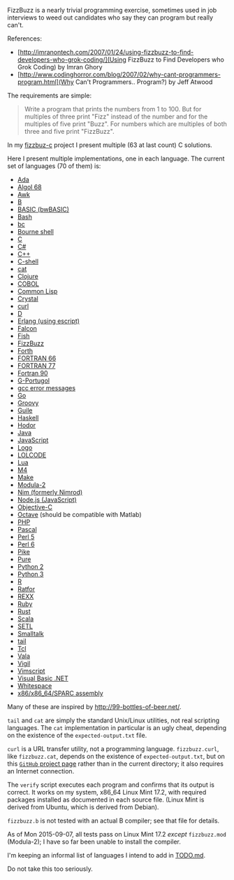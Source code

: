 FizzBuzz is a nearly trivial programming exercise, sometimes used in
job interviews to weed out candidates who say they can program but
really can't.

References:

* [http://imranontech.com/2007/01/24/using-fizzbuzz-to-find-developers-who-grok-coding/](Using FizzBuzz to Find Developers who Grok Coding) by Imran Ghory
* [http://www.codinghorror.com/blog/2007/02/why-cant-programmers-program.html](Why Can't Programmers.. Program?) by Jeff Atwood

The requirements are simple:

> Write a program that prints the numbers from 1 to 100. But for multiples
> of three print "Fizz" instead of the number and for the multiples of
> five print "Buzz". For numbers which are multiples of both three and
> five print "FizzBuzz".

In my [fizzbuz-c](https://github.com/Keith-S-Thompson/fizzbuzz-c) project
I present multiple (63 at last count) C solutions.

Here I present multiple implementations, one in each language.
The current set of languages (70 of them) is:

* [Ada](https://github.com/Keith-S-Thompson/fizzbuzz-polyglot/blob/master/fizzbuzz.adb)
* [Algol 68](https://github.com/Keith-S-Thompson/fizzbuzz-polyglot/blob/master/fizzbuzz.a68)
* [Awk](https://github.com/Keith-S-Thompson/fizzbuzz-polyglot/blob/master/fizzbuzz.awk)
* [B](https://github.com/Keith-S-Thompson/fizzbuzz-polyglot/blob/master/fizzbuzz.b)
* [BASIC (bwBASIC)](https://github.com/Keith-S-Thompson/fizzbuzz-polyglot/blob/master/fizzbuzz.bas)
* [Bash](https://github.com/Keith-S-Thompson/fizzbuzz-polyglot/blob/master/fizzbuzz.bash)
* [bc](https://github.com/Keith-S-Thompson/fizzbuzz-polyglot/blob/master/fizzbuzz.bc)
* [Bourne shell](https://github.com/Keith-S-Thompson/fizzbuzz-polyglot/blob/master/fizzbuzz.sh)
* [C](https://github.com/Keith-S-Thompson/fizzbuzz-polyglot/blob/master/fizzbuzz.c)
* [C#](https://github.com/Keith-S-Thompson/fizzbuzz-polyglot/blob/master/fizzbuzz.cs)
* [C++](https://github.com/Keith-S-Thompson/fizzbuzz-polyglot/blob/master/fizzbuzz.cpp)
* [C-shell](https://github.com/Keith-S-Thompson/fizzbuzz-polyglot/blob/master/fizzbuzz.csh)
* [cat](https://github.com/Keith-S-Thompson/fizzbuzz-polyglot/blob/master/fizzbuzz.cat)
* [Clojure](https://github.com/Keith-S-Thompson/fizzbuzz-polyglot/blob/master/fizzbuzz.clojure)
* [COBOL](https://github.com/Keith-S-Thompson/fizzbuzz-polyglot/blob/master/fizzbuzz.cob)
* [Common Lisp](https://github.com/Keith-S-Thompson/fizzbuzz-polyglot/blob/master/fizzbuzz.clisp)
* [Crystal](https://github.com/Keith-S-Thompson/fizzbuzz-polyglot/blob/master/fizzbuzz.crystal)
* [curl](https://github.com/Keith-S-Thompson/fizzbuzz-polyglot/blob/master/fizzbuzz.curl)
* [D](https://github.com/Keith-S-Thompson/fizzbuzz-polyglot/blob/master/fizzbuzz.d)
* [Erlang (using escript)](https://github.com/Keith-S-Thompson/fizzbuzz-polyglot/blob/master/fizzbuzz.erl)
* [Falcon](https://github.com/Keith-S-Thompson/fizzbuzz-polyglot/blob/master/fizzbuzz.fal)
* [Fish](https://github.com/Keith-S-Thompson/fizzbuzz-polyglot/blob/master/fizzbuzz.fish)
* [FizzBuzz](https://github.com/Keith-S-Thompson/fizzbuzz-polyglot/blob/master/fizzbuzz.fizzbuzz)
* [Forth](https://github.com/Keith-S-Thompson/fizzbuzz-polyglot/blob/master/fizzbuzz.fs)
* [FORTRAN 66](https://github.com/Keith-S-Thompson/fizzbuzz-polyglot/blob/master/fizzbuzz.f66)
* [FORTRAN 77](https://github.com/Keith-S-Thompson/fizzbuzz-polyglot/blob/master/fizzbuzz.f)
* [Fortran 90](https://github.com/Keith-S-Thompson/fizzbuzz-polyglot/blob/master/fizzbuzz.f90)
* [G-Portugol](https://github.com/Keith-S-Thompson/fizzbuzz-polyglot/blob/master/fizzbuzz.gpt)
* [gcc error messages](https://github.com/Keith-S-Thompson/fizzbuzz-polyglot/blob/master/fizzbuzz.gcc)
* [Go](https://github.com/Keith-S-Thompson/fizzbuzz-polyglot/blob/master/fizzbuzz.go)
* [Groovy](https://github.com/Keith-S-Thompson/fizzbuzz-polyglot/blob/master/fizzbuzz.groovy)
* [Guile](https://github.com/Keith-S-Thompson/fizzbuzz-polyglot/blob/master/fizzbuzz.guile)
* [Haskell](https://github.com/Keith-S-Thompson/fizzbuzz-polyglot/blob/master/fizzbuzz.hs)
* [Hodor](https://github.com/Keith-S-Thompson/fizzbuzz-polyglot/blob/master/fizzbuzz.hodor)
* [Java](https://github.com/Keith-S-Thompson/fizzbuzz-polyglot/blob/master/fizzbuzz.java)
* [JavaScript](https://github.com/Keith-S-Thompson/fizzbuzz-polyglot/blob/master/fizzbuzz.js)
* [Logo](https://github.com/Keith-S-Thompson/fizzbuzz-polyglot/blob/master/fizzbuzz.logo)
* [LOLCODE](https://github.com/Keith-S-Thompson/fizzbuzz-polyglot/blob/master/fizzbuzz.lol)
* [Lua](https://github.com/Keith-S-Thompson/fizzbuzz-polyglot/blob/master/fizzbuzz.lua)
* [M4](https://github.com/Keith-S-Thompson/fizzbuzz-polyglot/blob/master/fizzbuzz.m4)
* [Make](https://github.com/Keith-S-Thompson/fizzbuzz-polyglot/blob/master/fizzbuzz.mk)
* [Modula-2](https://github.com/Keith-S-Thompson/fizzbuzz-polyglot/blob/master/fizzbuzz.mod)
* [Nim (formerly Nimrod)](https://github.com/Keith-S-Thompson/fizzbuzz-polyglot/blob/master/fizzbuzz.nim)
* [Node.js (JavaScript)](https://github.com/Keith-S-Thompson/fizzbuzz-polyglot/blob/master/fizzbuzz.nodejs)
* [Objective-C](https://github.com/Keith-S-Thompson/fizzbuzz-polyglot/blob/master/fizzbuzz.m)
* [Octave](https://github.com/Keith-S-Thompson/fizzbuzz-polyglot/blob/master/fizzbuzz.octave) (should be compatible with Matlab)
* [PHP](https://github.com/Keith-S-Thompson/fizzbuzz-polyglot/blob/master/fizzbuzz.php)
* [Pascal](https://github.com/Keith-S-Thompson/fizzbuzz-polyglot/blob/master/fizzbuzz.pas)
* [Perl 5](https://github.com/Keith-S-Thompson/fizzbuzz-polyglot/blob/master/fizzbuzz.pl)
* [Perl 6](https://github.com/Keith-S-Thompson/fizzbuzz-polyglot/blob/master/fizzbuzz.pl6)
* [Pike](https://github.com/Keith-S-Thompson/fizzbuzz-polyglot/blob/master/fizzbuzz.pike)
* [Pure](https://github.com/Keith-S-Thompson/fizzbuzz-polyglot/blob/master/fizzbuzz.pure)
* [Python 2](https://github.com/Keith-S-Thompson/fizzbuzz-polyglot/blob/master/fizzbuzz.py)
* [Python 3](https://github.com/Keith-S-Thompson/fizzbuzz-polyglot/blob/master/fizzbuzz.py3)
* [R](https://github.com/Keith-S-Thompson/fizzbuzz-polyglot/blob/master/fizzbuzz.r)
* [Ratfor](https://github.com/Keith-S-Thompson/fizzbuzz-polyglot/blob/master/fizzbuzz.ratfor)
* [REXX](https://github.com/Keith-S-Thompson/fizzbuzz-polyglot/blob/master/fizzbuzz.rexx)
* [Ruby](https://github.com/Keith-S-Thompson/fizzbuzz-polyglot/blob/master/fizzbuzz.rb)
* [Rust](https://github.com/Keith-S-Thompson/fizzbuzz-polyglot/blob/master/fizzbuzz.rs)
* [Scala](https://github.com/Keith-S-Thompson/fizzbuzz-polyglot/blob/master/fizzbuzz.scala)
* [SETL](https://github.com/Keith-S-Thompson/fizzbuzz-polyglot/blob/master/fizzbuzz.setl)
* [Smalltalk](https://github.com/Keith-S-Thompson/fizzbuzz-polyglot/blob/master/fizzbuzz.st)
* [tail](https://github.com/Keith-S-Thompson/fizzbuzz-polyglot/blob/master/fizzbuzz.tail)
* [Tcl](https://github.com/Keith-S-Thompson/fizzbuzz-polyglot/blob/master/fizzbuzz.tcl)
* [Vala](https://github.com/Keith-S-Thompson/fizzbuzz-polyglot/blob/master/fizzbuzz.vala)
* [Vigil](https://github.com/Keith-S-Thompson/fizzbuzz-polyglot/blob/master/fizzbuzz.vg)
* [Vimscript](https://github.com/Keith-S-Thompson/fizzbuzz-polyglot/blob/master/fizzbuzz.vim)
* [Visual Basic .NET](https://github.com/Keith-S-Thompson/fizzbuzz-polyglot/blob/master/fizzbuzz.vb)
* [Whitespace](https://github.com/Keith-S-Thompson/fizzbuzz-polyglot/blob/master/fizzbuzz.ws)
* [x86/x86_64/SPARC assembly](https://github.com/Keith-S-Thompson/fizzbuzz-polyglot/blob/master/fizzbuzz.sx)

Many of these are inspired by http://99-bottles-of-beer.net/.

`tail` and `cat` are simply the standard Unix/Linux utilities, not real
scripting languages.  The `cat` implementation in particular is an ugly
cheat, depending on the existence of the `expected-output.txt` file.

`curl` is a URL transfer utility, not a programming language.
`fizzbuzz.curl`, like `fizzbuzz.cat`, depends on the existence
of `expected-output.txt`, but on this [`GitHub` project
page](https://github.com/Keith-S-Thompson/fizzbuzz-polyglot) rather
than in the current directory; it also requires an Internet connection.

The `verify` script executes each program and confirms that its
output is correct.  It works on my system, x86_64 Linux Mint 17.2,
with required packages installed as documented in each source file.
(Linux Mint is derived from Ubuntu, which is derived from Debian).

`fizzbuzz.b` is not tested with an actual B compiler; see that file
for details.

As of Mon 2015-09-07, all tests pass on Linux Mint 17.2 *except*
`fizzbuzz.mod` (Modula-2); I have so far been unable to install
the compiler.

I'm keeping an informal list of languages I intend to add in
[TODO.md](https://github.com/Keith-S-Thompson/fizzbuzz-polyglot/blob/master/TODO.md).

Do not take this too seriously.
